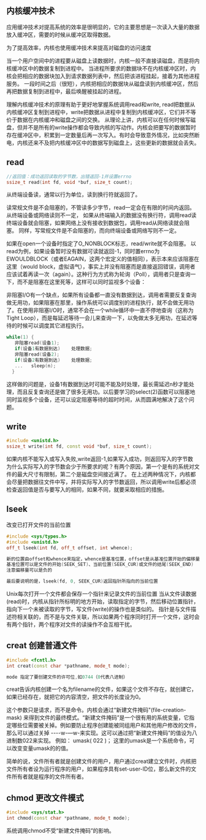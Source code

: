 ## 内核缓冲技术
应用缓冲技术对提高系统的效率是很明显的，它的主要思想是一次读入大量的数据放入缓冲区，需要的时候从缓冲区取得数据。

为了提高效率，内核也使用缓冲技术来提高对磁盘的访问速度

当一个用户空间中的进程要从磁盘上读数据时，内核一般不直接读磁盘，而是将内核缓冲区中的数据复制到进程中。
当进程所要求的数据块不在内核缓冲区时，内核会把相应的数据块加入到请求数据列表中，然后把该进程挂起，接着为其他进程服务。
一段时间之后（很短），内核把相应的数据块从磁盘读到内核缓冲区，然后再把数据复制到进程中，最后唤醒被挂起的进程。

理解内核缓冲技术的原理有助于更好地掌握系统调用read和write, read把数据从内核缓冲区复制到进程中，write把数据从进程中复制到内核缓冲区，它们并不等价于数据在内核缓冲和磁盘之间的交换。
从理论上讲，内核可以在任何时候写磁盘，但并不是所有的write操作都会导致内核的写动作。内核会把要写的数据暂时存在缓冲区中，积累到一定数量后再一次写入。有时会导致意外情况，比如突然断电，内核还来不及把内核缓冲区中的数据写到磁盘上，这些更新的数据就会丢失。

## read
```cpp
//返回值：成功返回读取的字节数，出错返回-1并设置errno
ssize_t read(int fd, void *buf, size_t count);  
```

从终端设备读，通常以行为单位，读到换行符就返回了。

读常规文件是不会阻塞的，不管读多少字节，read一定会在有限的时间内返回。从终端设备或网络读则不一定，
如果从终端输入的数据没有换行符，调用read读终端设备就会阻塞，如果网络上没有接收到数据包，调用read从网络读就会阻塞。
同样，写常规文件是不会阻塞的，而向终端设备或网络写则不一定。


如果在open一个设备时指定了O_NONBLOCK标志，read/write就不会阻塞。
以read为例，如果设备暂时没有数据可读就返回-1，同时置errno为EWOULDBLOCK（或者EAGAIN，这两个宏定义的值相同），表示本来应该阻塞在这里（would block，虚拟语气），事实上并没有阻塞而是直接返回错误，调用者应该试着再读一次（again）。这种行为方式称为轮询（Poll），调用者只是查询一下，而不是阻塞在这里死等，这样可以同时监视多个设备：


非阻塞I/O有一个缺点，如果所有设备都一直没有数据到达，调用者需要反复查询做无用功，如果阻塞在那里，操作系统可以调度别的进程执行，就不会做无用功了。在使用非阻塞I/O时，通常不会在一个while循环中一直不停地查询（这称为Tight Loop），而是每延迟等待一会儿来查询一下，以免做太多无用功，在延迟等待的时候可以调度其它进程执行。
```cpp
while(1) {
   非阻塞read(设备1);
   if(设备1有数据到达)    处理数据;
   非阻塞read(设备2);
   if(设备2有数据到达)    处理数据;
   ...   sleep(n);
  }
```
这样做的问题是，设备1有数据到达时可能不能及时处理，最长需延迟n秒才能处理，而且反复查询还是做了很多无用功。以后要学习的select(2)函数可以阻塞地同时监视多个设备，还可以设定阻塞等待的超时时间，从而圆满地解决了这个问题。

## write
```cpp
#include <unistd.h>
ssize_t write(int fd, const void *buf, size_t count);
```
如果内核不能写入或写入失败,write返回-1,如果写入成功，则返回写入的字节数
为什么实际写入的字节数会少于所要求的呢？有两个原因，第一个是有的系统对文件的最大尺寸有限制，第二个是磁盘空间接近满了。
在上述两种情况下，内核都会尽量把数据往文件中写，并将实际写入的字节数返回，所以调用write后都必须检查返回值是否与要写入的相同，如果不同，就要采取相应的措施。

## lseek
改变已打开文件的当前位置
```cpp
#include <sys/types.h>
#include <unistd.h>
off_t lseek(int fd, off_t offset, int whence);

新的位置由offset和whence来指定，whence是基准位置，offset是从基准位置开始的偏移量。
基准位置可以是文件的开始(SEEK_SET)、当前位置(SEEK_CUR)或文件的结尾(SEEK_END)
注意偏移量可以是负的

最后要说明的是，lseek(fd, 0, SEEK_CUR)返回指针所指向的当前位置

```
Unix每次打开一个文件都会保存一个指针来记录文件的当前位置
当从文件读数据(read)时，内核从指针所标明的地方开始，读取指定的字节，然后移动位置指针，指向下一个未被读取的字节，写文件(write)的操作也是类似的。
指针是与文件描述符相关联的，而不是与文件关联，所以如果两个程序同时打开一个文件，这时会有两个指针，两个程序对文件的读操作不会互相干扰。



## creat 创建普通文件
```cpp
#include <fcntl.h>
int creat(const char *pathname, mode_t mode);

mode 指定了要创建文件的许可位,如0744（0代表八进制）
```
creat告诉内核创建一个名为filename的文件，如果这个文件不存在，就创建它，如果已经存在，就把它的内容清空，把文件的长度设为0。

这个参数只是请求，而不是命令。内核会通过“新建文件掩码"(file-creation-mask) 来得到文件的最终模式。“新建文件掩码”是一个很有用的系统变量，它指定哪些位需要被关掉。例如要防止程序创建能被同组用户和其他用户修改的文件，那么可以通过关掉 ----w-—w-来实现。这可以通过把“新建文件掩码”的值设为八进制数022来实现。 例如：
umask( 022 )；
这里的umask是一个系统命令，可以改变变量umask的的值。

简单的说，文件所有者就是创建文件的用户，用户通过creat建立文件时，内核把文件所有者设为运行程序的用户，如果程序具有set-user-ID位，那么新文件的文件所有者就是程序的文件所有者。

## chmod 更改文件模式
```cpp
#include <sys/stat.h>
int chmod(const char *pathname, mode_t mode);
```
系统调用chmod不受“新建文件掩码”的影响。
